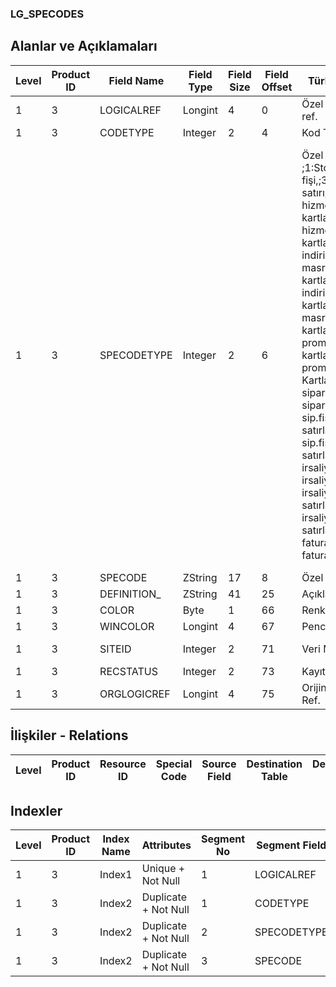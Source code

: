 ### LG_SPECODES

## Alanlar ve Açıklamaları

**Level**|**Product ID**|**Field Name**|**Field Type**|**Field Size**|**Field Offset**|**Türkçe Açıklama**|**Expression**
-----|-----|-----|-----|-----|-----|-----|-----
1|3|LOGICALREF|Longint|4|0|Özel Kod Logical ref.|Auxiliary Code Logical Reference
1|3|CODETYPE|Integer|2|4|Kod Türü|Code Type
1|3|SPECODETYPE|Integer|2|6|Özel Kod Türleri ;1:Stok kartı,;2:Stok fişi,;3:Stok fişi satırı,;4:Alınan hizmet kartları,;5:Verilen hizmet kartları,;6:Alış indirim kart;7:Alış masraf kartları;8:Satış indirim kartları,;9:Satış masraf kartları,;10:Alış promosyon kartları,;11:Satış prom. Kartları;14:Alınan siparişler;15:Verilen siparişler,;16:Alınan sip.fiş satırları,;17:Verilen sip.fiş satırları;18:Alım irsaliyeleri,;19:Satış irsaliyeleri;20:Alım irsaliye satırları,;21:Satış irsaliye satırları;22:Alım faturaları,;23:Satış faturaları|Auxiliary Code Type ;1:Stok kartı,;2:Stok fişi,;3:Stok fişi satırı,;4:Alınan hizmet kartları,;5:Verilen hizmet kartları,;6:Alış indirim kart;7:Alış masraf kartları;8:Satış indirim kartları,;9:Satış masraf kartları,;10:Alış promosyon kartları,;11:Satış prom. Kartları;14:Alınan siparişler;15:Verilen siparişler,;16:Alınan sip.fiş satırları,;17:Verilen sip.fiş satırları;18:Alım irsaliyeleri,;19:Satış irsaliyeleri;20:Alım irsaliye satırları,;21:Satış irsaliye satırları;22:Alım faturaları,;23:Satış faturaları,;
1|3|SPECODE|ZString|17|8|Özel Kod|Auxiliary Code
1|3|DEFINITION_|ZString|41|25|Açıklama|Description
1|3|COLOR|Byte|1|66|Renk|Color
1|3|WINCOLOR|Longint|4|67|Pencere rengi|Window Color
1|3|SITEID|Integer|2|71|Veri Merkezi|Data Processing Site
1|3|RECSTATUS|Integer|2|73|Kayıt Durumu|Record Status
1|3|ORGLOGICREF|Longint|4|75|Orijinal Kayıt Log. Ref.|Original Record Logical Reference

## İlişkiler - Relations

**Level**|**Product ID**|**Resource ID**|**Special Code**|**Source Field**|**Destination Table**|**Destination Field**|**Relation Type**|**Extra Condition**
-----|-----|-----|-----|-----|-----|-----|-----|-----

## Indexler

**Level**|**Product ID**|**Index Name**|**Attributes**|**Segment No**|**Segment Field**|**Sense**
-----|-----|-----|-----|-----|-----|-----
1|3|Index1|Unique + Not Null|1|LOGICALREF|Ascending
1|3|Index2|Duplicate + Not Null|1|CODETYPE|Ascending
1|3|Index2|Duplicate + Not Null|2|SPECODETYPE|Ascending
1|3|Index2|Duplicate + Not Null|3|SPECODE|Ascending
